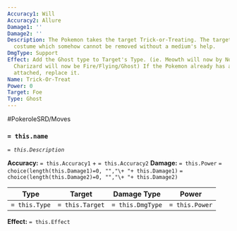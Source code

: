 ```yaml
---
Accuracy1: Will
Accuracy2: Allure
Damage1: ''
Damage2: ''
Description: The Pokemon takes the target Trick-or-Treating. The target gets a ghost
  costume which somehow cannot be removed without a medium's help.
DmgType: Support
Effect: Add the Ghost type to Target's Type. (ie. Meowth will now by Normal/Ghost
  Charizard will now be Fire/Flying/Ghost) If the Pokemon already has a third type
  attached, replace it.
Name: Trick-Or-Treat
Power: 0
Target: Foe
Type: Ghost
---
```


#PokeroleSRD/Moves

### `= this.name` 
*`= this.Description`*

**Accuracy:** `= this.Accuracy1` + `= this.Accuracy2`
**Damage:** `= this.Power` `= choice(length(this.Damage1)=0, "","\+ "+ this.Damage1)` `= choice(length(this.Damage2)=0, "","\+ "+ this.Damage2)`

| Type          | Target          | Damage Type          | Power          |
| ------------- | --------------- | ---------------- | -------------- |
| `= this.Type` | `= this.Target` | `= this.DmgType` | `= this.Power` | 

**Effect:** `= this.Effect`